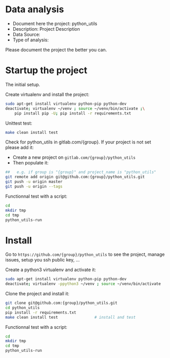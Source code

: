 # Data analysis
- Document here the project: python_utils
- Description: Project Description
- Data Source:
- Type of analysis:

Please document the project the better you can.

# Startup the project

The initial setup.

Create virtualenv and install the project:
```bash
sudo apt-get install virtualenv python-pip python-dev
deactivate; virtualenv ~/venv ; source ~/venv/bin/activate ;\
    pip install pip -U; pip install -r requirements.txt
```

Unittest test:
```bash
make clean install test
```

Check for python_utils in gitlab.com/{group}.
If your project is not set please add it:

- Create a new project on `gitlab.com/{group}/python_utils`
- Then populate it:

```bash
##   e.g. if group is "{group}" and project_name is "python_utils"
git remote add origin git@github.com:{group}/python_utils.git
git push -u origin master
git push -u origin --tags
```

Functionnal test with a script:

```bash
cd
mkdir tmp
cd tmp
python_utils-run
```

# Install

Go to `https://github.com/{group}/python_utils` to see the project, manage issues,
setup you ssh public key, ...

Create a python3 virtualenv and activate it:

```bash
sudo apt-get install virtualenv python-pip python-dev
deactivate; virtualenv -ppython3 ~/venv ; source ~/venv/bin/activate
```

Clone the project and install it:

```bash
git clone git@github.com:{group}/python_utils.git
cd python_utils
pip install -r requirements.txt
make clean install test                # install and test
```
Functionnal test with a script:

```bash
cd
mkdir tmp
cd tmp
python_utils-run
```
